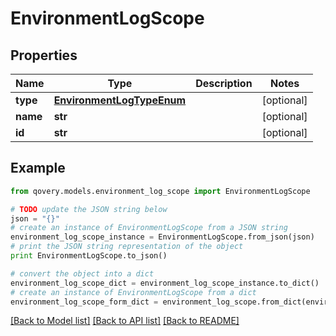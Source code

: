 # EnvironmentLogScope


## Properties
Name | Type | Description | Notes
------------ | ------------- | ------------- | -------------
**type** | [**EnvironmentLogTypeEnum**](EnvironmentLogTypeEnum.md) |  | [optional] 
**name** | **str** |  | [optional] 
**id** | **str** |  | [optional] 

## Example

```python
from qovery.models.environment_log_scope import EnvironmentLogScope

# TODO update the JSON string below
json = "{}"
# create an instance of EnvironmentLogScope from a JSON string
environment_log_scope_instance = EnvironmentLogScope.from_json(json)
# print the JSON string representation of the object
print EnvironmentLogScope.to_json()

# convert the object into a dict
environment_log_scope_dict = environment_log_scope_instance.to_dict()
# create an instance of EnvironmentLogScope from a dict
environment_log_scope_form_dict = environment_log_scope.from_dict(environment_log_scope_dict)
```
[[Back to Model list]](../README.md#documentation-for-models) [[Back to API list]](../README.md#documentation-for-api-endpoints) [[Back to README]](../README.md)


